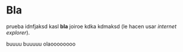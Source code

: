 # Bla

prueba idnfjaksd kasl **bla** joiroe kdka kdmaksd
(le hacen usar *internet explorer*).

buuuu buuuuu olaoooooooo